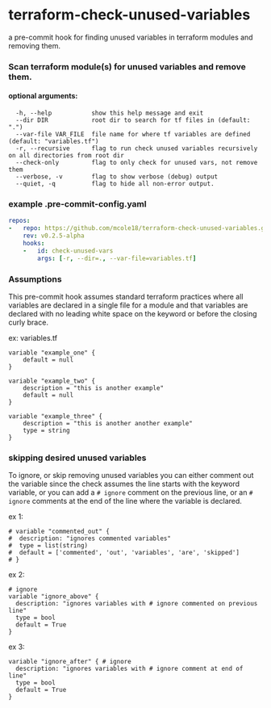 # terraform-check-unused-variables

a pre-commit hook for finding unused variables in terraform modules and removing them.

### Scan terraform module(s) for unused variables and remove them.

#### optional arguments:
```
  -h, --help           show this help message and exit
  --dir DIR            root dir to search for tf files in (default: ".")
  --var-file VAR_FILE  file name for where tf variables are defined (default: "variables.tf")
  -r, --recursive      flag to run check unused variables recursively on all directories from root dir
  --check-only         flag to only check for unused vars, not remove them
  --verbose, -v        flag to show verbose (debug) output
  --quiet, -q          flag to hide all non-error output.
```

### example .pre-commit-config.yaml

```yaml
repos:
-   repo: https://github.com/mcole18/terraform-check-unused-variables.git
    rev: v0.2.5-alpha
    hooks:
    -   id: check-unused-vars
        args: [-r, --dir=., --var-file=variables.tf]
```
### Assumptions

This pre-commit hook assumes standard terraform practices where all variables are declared in a single file for a module and that variables are declared with no leading white space on the keyword or before the closing curly brace.

ex: variables.tf
```hcl
variable "example_one" {
    default = null
}

variable "example_two" {
    description = "this is another example"
    default = null
}

variable "example_three" {
    description = "this is another another example"
    type = string
}
```

### skipping desired unused variables

To ignore, or skip removing unused variables you can either comment out the variable since the check assumes the line starts with the keyword variable, or you can add a `# ignore` comment on the previous line, or an `# ignore` comments at the end of the line where the variable is declared.

ex 1:
```hcl
# variable "commented_out" {
#  description: "ignores commented variables"
#  type = list(string)
#  default = ['commented', 'out', 'variables', 'are', 'skipped']  
# }
```

ex 2:
```hcl
# ignore
variable "ignore_above" {
  description: "ignores variables with # ignore commented on previous line"
  type = bool
  default = True  
}
```

ex 3:
```hcl
variable "ignore_after" { # ignore
  description: "ignores variables with # ignore comment at end of line"
  type = bool
  default = True  
}
```
